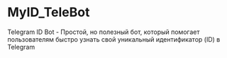 # MyID_TeleBot
Telegram ID Bot - Простой, но полезный бот, который помогает пользователям быстро узнать свой уникальный идентификатор (ID) в Telegram
